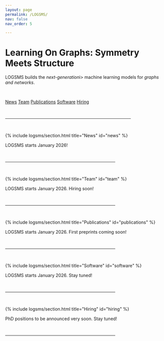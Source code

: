 ```yaml
---
layout: page
permalink: /LOGSMS/
nav: false
nav_order: 5

---
```


<!-- HERO BLOCK — the introductory section of the page -->
<div class="logsms-hero">

  <h1><b>L</b>earning <b>O</b>n <b>G</b>raphs: <b>S</b>ymmetry <b>M</b>eets <b>S</b>tructure</h1>
  
  <!-- One-paragraph description -->
  <p class="subdesc">
    LOGSMS builds the <i>next-generation</i>i> machine learning models for <i>graphs and networks</i>. 
  </p>

  <br>
  <!-- Call-to-action buttons -->
  <p class="cta-row">
    <a class="btn-ghost" href="#news">News</a>
    <a class="btn-ghost" href="#team">Team</a>
    <a class="btn-ghost" href="#publications">Publications</a>
    <a class="btn-ghost" href="#software">Software</a>
    <a class="btn-ghost" href="#hiring">Hiring</a>
  </p>
</div>

<br>
<hr align="left" width="80%">
<br>

{% include logsms/section.html title="News" id="news" %}

<p>LOGSMS starts January 2026!</p>
<br>
<hr align="left" width="70%">
<br>

{% include logsms/section.html title="Team" id="team" %}

<p>LOGSMS starts January 2026. Hiring soon!</p>
<br>
<hr align="left" width="70%">
<br>

{% include logsms/section.html title="Publications" id="publications" %}
 
<p>LOGSMS starts January 2026. First preprints coming soon!</p>
<br>
<hr align="left" width="70%">
<br>

{% include logsms/section.html title="Software" id="software" %}

<p>LOGSMS starts January 2026. Stay tuned!</p>
<br>
<hr align="left" width="70%">
<br>

{% include logsms/section.html title="Hiring" id="hiring" %}

<p>PhD positions to be announced very soon. Stay tuned! </p>


<br>
<hr align="left" width="70%">
<br>

